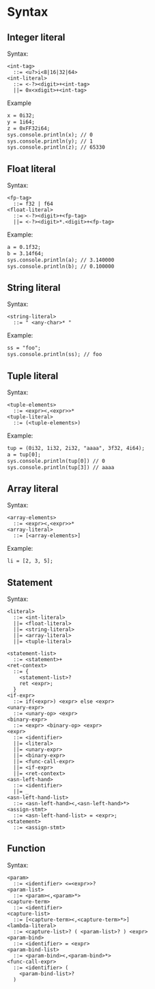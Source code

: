 
Syntax
======

Integer literal
---------------

Syntax:

```bnf
<int-tag>
  ::= <u?>i<8|16|32|64>
<int-literal>
  ::= <-?><digit>+<int-tag>
  ||= 0x<xdigit>+<int-tag>
```

Example

```txt
x = 0i32;
y = 1i64;
z = 0xFF32i64;
sys.console.println(x); // 0
sys.console.println(y); // 1
sys.console.println(z); // 65330
```

Float literal
-------------

Syntax:

```bnf
<fp-tag>
  ::= f32 | f64
<float-literal>
  ::= <-?><digit>+<fp-tag>
  ||= <-?><digit>*.<digit>+<fp-tag>
```

Example:

```txt
a = 0.1f32;
b = 3.14f64;
sys.console.println(a); // 3.140000
sys.console.println(b); // 0.100000
```

String literal
--------------

Syntax:

```bnf
<string-literal>
  ::= " <any-char>* "
```

Example:

```txt
ss = "foo";
sys.console.println(ss); // foo
```

Tuple literal
-------------

Syntax:

```bnf
<tuple-elements>
  ::= <expr><,<expr>>*
<tuple-literal>
  ::= (<tuple-elements>)
```

Example:

```txt
tup = (0i32, 1i32, 2i32, "aaaa", 3f32, 4i64);
a = tup[0];
sys.console.println(tup[0]) // 0
sys.console.println(tup[3]) // aaaa
```

Array literal
------------

Syntax:

```bnf
<array-elements>
  ::= <expr><,<expr>>*
<array-literal>
  ::= [<array-elements>]
```

Example:

```txt
li = [2, 3, 5];
```

Statement
---------

Syntax:

```bnf
<literal>
  ::= <int-literal>
  ||= <float-literal>
  ||= <string-literal>
  ||= <array-literal>
  ||= <tuple-literal>

<statement-list>
  ::= <statement>+
<ret-context>
  ::= {
    <statement-list>?
    ret <expr>;
  }
<if-expr>
  ::= if(<expr>) <expr> else <expr>
<unary-expr>
  ::= <unary-op> <expr>
<binary-expr>
  ::= <expr> <binary-op> <expr>
<expr>
  ::= <identifier>
  ||= <literal>
  ||= <unary-expr>
  ||= <binary-expr>
  ||= <func-call-expr>
  ||= <if-expr>
  ||= <ret-context>
<asn-left-hand>
  ::= <identifier>
  ||= _
<asn-left-hand-list>
  ::= <asn-left-hand><,<asn-left-hand>*>
<assign-stmt>
  ::= <asn-left-hand-list> = <expr>;
<statement>
  ::= <assign-stmt>
```

Function
--------

Syntax:

```bnf
<param>
  ::= <identifier> <=<expr>>?
<param-list>
  ::= <param><,<param>*>
<capture-term>
  ::= <identifier>
<capture-list>
  ::= [<capture-term><,<capture-term>*>]
<lambda-literal>
  ::= <capture-list>? ( <param-list>? ) <expr>
<param-bind>
  ::= <identifier> = <expr>
<param-bind-list>
  ::= <param-bind><,<param-bind>*>
<func-call-expr>
  ::= <identifier> (
    <param-bind-list>?
  )
```
